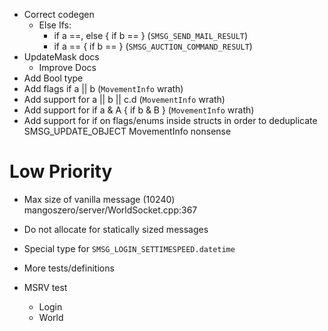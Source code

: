 * Correct codegen
    * Else Ifs:
        - if a ==, else { if b == } (`SMSG_SEND_MAIL_RESULT`)
        - if a == { if b == } (`SMSG_AUCTION_COMMAND_RESULT`)
* UpdateMask docs
    * Improve Docs
* Add Bool type
* Add flags if a || b (`MovementInfo` wrath)
* Add support for a || b || c.d (`MovementInfo` wrath)
* Add support for if a & A { if b & B } (`MovementInfo` wrath)
* Add support for if on flags/enums inside structs in order to deduplicate SMSG_UPDATE_OBJECT MovementInfo nonsense

# Low Priority

* Max size of vanilla message (10240) mangoszero/server/WorldSocket.cpp:367

* Do not allocate for statically sized messages
* Special type for `SMSG_LOGIN_SETTIMESPEED.datetime`
* More tests/definitions
* MSRV test
    * Login
    * World

